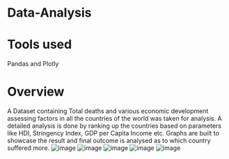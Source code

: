 # Data-Analysis
# Tools used
Pandas and Plotly
#  Overview 
A Dataset containing Total deaths and various economic development assessing factors in all the countries of the world was taken for analysis.
A detailed analysis is done by ranking up the countries based on parameters like HDI, Stringency Index, GDP per Capita Income etc. Graphs are built to showcase the result and final outcome is analysed as to which country suffered more.
![image](https://github.com/Pyadav1012/Data-Analysis/assets/75874096/d9664613-7b7d-446b-8d28-ff1cb726b9c6)
![image](https://github.com/Pyadav1012/Data-Analysis/assets/75874096/5a074cb4-1f21-45b9-b6dd-c1a1ad906879)
![image](https://github.com/Pyadav1012/Data-Analysis/assets/75874096/04396606-4958-4558-a547-db974c7be631)
![image](https://github.com/Pyadav1012/Data-Analysis/assets/75874096/c8ab232a-e2a7-403e-9916-a7ad3c682242)
![image](https://github.com/Pyadav1012/Data-Analysis/assets/75874096/8f6c60a5-fa24-40c5-af64-40bb1e522df9)



